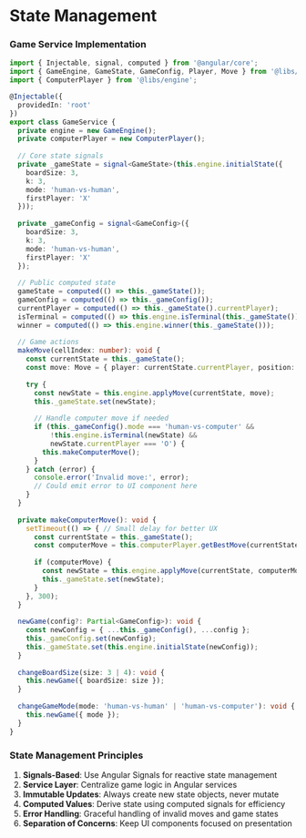 # State Management

### Game Service Implementation

```typescript
import { Injectable, signal, computed } from '@angular/core';
import { GameEngine, GameState, GameConfig, Player, Move } from '@libs/engine';
import { ComputerPlayer } from '@libs/engine';

@Injectable({
  providedIn: 'root'
})
export class GameService {
  private engine = new GameEngine();
  private computerPlayer = new ComputerPlayer();
  
  // Core state signals
  private _gameState = signal<GameState>(this.engine.initialState({
    boardSize: 3,
    k: 3,
    mode: 'human-vs-human',
    firstPlayer: 'X'
  }));
  
  private _gameConfig = signal<GameConfig>({
    boardSize: 3,
    k: 3,
    mode: 'human-vs-human',
    firstPlayer: 'X'
  });
  
  // Public computed state
  gameState = computed(() => this._gameState());
  gameConfig = computed(() => this._gameConfig());
  currentPlayer = computed(() => this._gameState().currentPlayer);
  isTerminal = computed(() => this.engine.isTerminal(this._gameState()));
  winner = computed(() => this.engine.winner(this._gameState()));
  
  // Game actions
  makeMove(cellIndex: number): void {
    const currentState = this._gameState();
    const move: Move = { player: currentState.currentPlayer, position: cellIndex };
    
    try {
      const newState = this.engine.applyMove(currentState, move);
      this._gameState.set(newState);
      
      // Handle computer move if needed
      if (this._gameConfig().mode === 'human-vs-computer' && 
          !this.engine.isTerminal(newState) && 
          newState.currentPlayer === 'O') {
        this.makeComputerMove();
      }
    } catch (error) {
      console.error('Invalid move:', error);
      // Could emit error to UI component here
    }
  }
  
  private makeComputerMove(): void {
    setTimeout(() => { // Small delay for better UX
      const currentState = this._gameState();
      const computerMove = this.computerPlayer.getBestMove(currentState);
      
      if (computerMove) {
        const newState = this.engine.applyMove(currentState, computerMove);
        this._gameState.set(newState);
      }
    }, 300);
  }
  
  newGame(config?: Partial<GameConfig>): void {
    const newConfig = { ...this._gameConfig(), ...config };
    this._gameConfig.set(newConfig);
    this._gameState.set(this.engine.initialState(newConfig));
  }
  
  changeBoardSize(size: 3 | 4): void {
    this.newGame({ boardSize: size });
  }
  
  changeGameMode(mode: 'human-vs-human' | 'human-vs-computer'): void {
    this.newGame({ mode });
  }
}
```

### State Management Principles

1. **Signals-Based**: Use Angular Signals for reactive state management
2. **Service Layer**: Centralize game logic in Angular services
3. **Immutable Updates**: Always create new state objects, never mutate
4. **Computed Values**: Derive state using computed signals for efficiency
5. **Error Handling**: Graceful handling of invalid moves and game states
6. **Separation of Concerns**: Keep UI components focused on presentation
